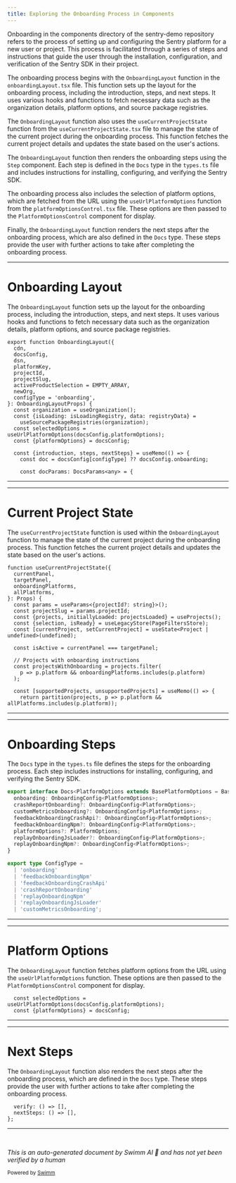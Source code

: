 ```yaml
---
title: Exploring the Onboarding Process in Components
---
```

Onboarding in the components directory of the sentry-demo repository refers to the process of setting up and configuring the Sentry platform for a new user or project. This process is facilitated through a series of steps and instructions that guide the user through the installation, configuration, and verification of the Sentry SDK in their project.

The onboarding process begins with the `OnboardingLayout` function in the `onboardingLayout.tsx` file. This function sets up the layout for the onboarding process, including the introduction, steps, and next steps. It uses various hooks and functions to fetch necessary data such as the organization details, platform options, and source package registries.

The `OnboardingLayout` function also uses the `useCurrentProjectState` function from the `useCurrentProjectState.tsx` file to manage the state of the current project during the onboarding process. This function fetches the current project details and updates the state based on the user's actions.

The `OnboardingLayout` function then renders the onboarding steps using the `Step` component. Each step is defined in the `Docs` type in the `types.ts` file and includes instructions for installing, configuring, and verifying the Sentry SDK.

The onboarding process also includes the selection of platform options, which are fetched from the URL using the `useUrlPlatformOptions` function from the `platformOptionsControl.tsx` file. These options are then passed to the `PlatformOptionsControl` component for display.

Finally, the `OnboardingLayout` function renders the next steps after the onboarding process, which are also defined in the `Docs` type. These steps provide the user with further actions to take after completing the onboarding process.

<SwmSnippet path="/static/app/components/onboarding/gettingStartedDoc/onboardingLayout.tsx" line="48">

---

# Onboarding Layout

The `OnboardingLayout` function sets up the layout for the onboarding process, including the introduction, steps, and next steps. It uses various hooks and functions to fetch necessary data such as the organization details, platform options, and source package registries.

```tsx
export function OnboardingLayout({
  cdn,
  docsConfig,
  dsn,
  platformKey,
  projectId,
  projectSlug,
  activeProductSelection = EMPTY_ARRAY,
  newOrg,
  configType = 'onboarding',
}: OnboardingLayoutProps) {
  const organization = useOrganization();
  const {isLoading: isLoadingRegistry, data: registryData} =
    useSourcePackageRegistries(organization);
  const selectedOptions = useUrlPlatformOptions(docsConfig.platformOptions);
  const {platformOptions} = docsConfig;

  const {introduction, steps, nextSteps} = useMemo(() => {
    const doc = docsConfig[configType] ?? docsConfig.onboarding;

    const docParams: DocsParams<any> = {
```

---

</SwmSnippet>

<SwmSnippet path="/static/app/components/onboarding/gettingStartedDoc/utils/useCurrentProjectState.tsx" line="18">

---

# Current Project State

The `useCurrentProjectState` function is used within the `OnboardingLayout` function to manage the state of the current project during the onboarding process. This function fetches the current project details and updates the state based on the user's actions.

```tsx
function useCurrentProjectState({
  currentPanel,
  targetPanel,
  onboardingPlatforms,
  allPlatforms,
}: Props) {
  const params = useParams<{projectId?: string}>();
  const projectSlug = params.projectId;
  const {projects, initiallyLoaded: projectsLoaded} = useProjects();
  const {selection, isReady} = useLegacyStore(PageFiltersStore);
  const [currentProject, setCurrentProject] = useState<Project | undefined>(undefined);

  const isActive = currentPanel === targetPanel;

  // Projects with onboarding instructions
  const projectsWithOnboarding = projects.filter(
    p => p.platform && onboardingPlatforms.includes(p.platform)
  );

  const [supportedProjects, unsupportedProjects] = useMemo(() => {
    return partition(projects, p => p.platform && allPlatforms.includes(p.platform));
```

---

</SwmSnippet>

<SwmSnippet path="/static/app/components/onboarding/gettingStartedDoc/types.ts" line="82">

---

# Onboarding Steps

The `Docs` type in the `types.ts` file defines the steps for the onboarding process. Each step includes instructions for installing, configuring, and verifying the Sentry SDK.

```typescript
export interface Docs<PlatformOptions extends BasePlatformOptions = BasePlatformOptions> {
  onboarding: OnboardingConfig<PlatformOptions>;
  crashReportOnboarding?: OnboardingConfig<PlatformOptions>;
  customMetricsOnboarding?: OnboardingConfig<PlatformOptions>;
  feedbackOnboardingCrashApi?: OnboardingConfig<PlatformOptions>;
  feedbackOnboardingNpm?: OnboardingConfig<PlatformOptions>;
  platformOptions?: PlatformOptions;
  replayOnboardingJsLoader?: OnboardingConfig<PlatformOptions>;
  replayOnboardingNpm?: OnboardingConfig<PlatformOptions>;
}

export type ConfigType =
  | 'onboarding'
  | 'feedbackOnboardingNpm'
  | 'feedbackOnboardingCrashApi'
  | 'crashReportOnboarding'
  | 'replayOnboardingNpm'
  | 'replayOnboardingJsLoader'
  | 'customMetricsOnboarding';
```

---

</SwmSnippet>

<SwmSnippet path="/static/app/components/onboarding/gettingStartedDoc/onboardingLayout.tsx" line="62">

---

# Platform Options

The `OnboardingLayout` function fetches platform options from the URL using the `useUrlPlatformOptions` function. These options are then passed to the `PlatformOptionsControl` component for display.

```tsx
  const selectedOptions = useUrlPlatformOptions(docsConfig.platformOptions);
  const {platformOptions} = docsConfig;
```

---

</SwmSnippet>

<SwmSnippet path="/static/app/components/onboarding/gettingStartedDoc/utils/feedbackOnboarding.tsx" line="78">

---

# Next Steps

The `OnboardingLayout` function also renders the next steps after the onboarding process, which are defined in the `Docs` type. These steps provide the user with further actions to take after completing the onboarding process.

```tsx
  verify: () => [],
  nextSteps: () => [],
};
```

---

</SwmSnippet>

&nbsp;

*This is an auto-generated document by Swimm AI 🌊 and has not yet been verified by a human*

<SwmMeta version="3.0.0" repo-id="Z2l0aHViJTNBJTNBc2VudHJ5LWRlbW8lM0ElM0FTd2ltbS1EZW1v" repo-name="sentry-demo" doc-type="overview"><sup>Powered by [Swimm](/)</sup></SwmMeta>

